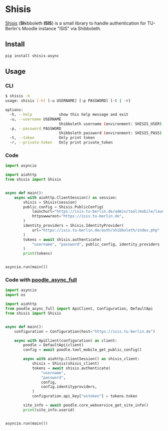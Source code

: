 # Shisis

[Shisis](http://shisi.urbanup.com/16192641) (**Sh**ibboleth **ISIS**) is a small library to handle authentication for TU-Berlin's Moodle instance "ISIS" via Shibboleth.

## Install

```bash
pip install shisis-async
```

## Usage

### CLI

```bash
$ shisis -h
usage: shisis [-h] [-u USERNAME] [-p PASSWORD] [-t | -r]

options:
  -h, --help            show this help message and exit
  -u, --username USERNAME
                        Shibboleth username (environment: SHISIS_USER)
  -p, --password PASSWORD
                        Shibboleth password (environment: SHISIS_PASS)
  -t, --token           Only print token
  -r, --private-token   Only print private_token
```

### Code

```python
import asyncio

import aiohttp
from shisis import Shisis


async def main():
    async with aiohttp.ClientSession() as session:
        shisis = Shisis(session)
        public_config = Shisis.PublicConfig(
            launchurl="https://isis.tu-berlin.de/admin/tool/mobile/launch.php",
            httpswwwroot="https://isis.tu-berlin.de",
        )
        identity_providers = Shisis.IdentityProvider(
            url="https://isis.tu-berlin.de/auth/shibboleth/index.php"
        )
        tokens = await shisis.authenticate(
            "username", "password", public_config, identity_providers
        )
        print(tokens)


asyncio.run(main())
```

### Code with [poodle_async_full](https://pypi.org/project/poodle-async-full/)

```python
import asyncio
import os

import aiohttp
from poodle_async_full import ApiClient, Configuration, DefaultApi
from shisis import Shisis


async def main():
    configuration = Configuration(host="https://isis.tu-berlin.de")

    async with ApiClient(configuration) as client:
        poodle = DefaultApi(client)
        config = await poodle.tool_mobile_get_public_config()

        async with aiohttp.ClientSession() as shisis_client:
            shisis = Shisis(shisis_client)
            tokens = await shisis.authenticate(
                "username",
                "password",
                config,
                config.identityproviders,
            )
            configuration.api_key["wstoken"] = tokens.token

        site_info = await poodle.core_webservice_get_site_info()
        print(site_info.userid)


asyncio.run(main())
```
